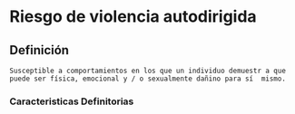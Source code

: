 # Riesgo de violencia autodirigida
## Definición
	Susceptible a comportamientos en los que un individuo demuestr a que puede ser física, emocional y / o sexualmente dañino para sí  mismo.

### Caracteristicas Definitorias


